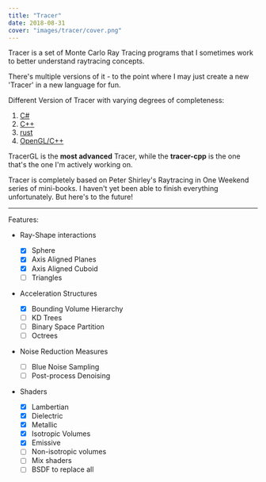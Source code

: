 ```yaml
---
title: "Tracer"
date: 2018-08-31
cover: "images/tracer/cover.png"
---
```


Tracer is a set of Monte Carlo Ray Tracing programs that I sometimes work to better understand raytracing concepts.

There's multiple versions of it - to the point where I may just create a new 'Tracer' in a new language for fun.

Different Version of Tracer with varying degrees of completeness:

1. [C#](https://www.github.com/kidrigger/Tracer)
2. [C++](https://www.github.com/kidrigger/tracer-cpp)
3. [rust](https://www.github.com/kidrigger/tracer-rs)
4. [OpenGL/C++](https://www.github.com/kidrigger/TracerGL)

TracerGL is the **most advanced** Tracer, while the **tracer-cpp** is the one that's the one I'm actively working on.

Tracer is completely based on Peter Shirley's Raytracing in One Weekend series of mini-books. I haven't yet been able to finish everything unfortunately.
But here's to the future!

******

Features:

- Ray-Shape interactions

    - [x] Sphere
    - [x] Axis Aligned Planes
    - [x] Axis Aligned Cuboid
    - [ ] Triangles

- Acceleration Structures

    - [x] Bounding Volume Hierarchy
    - [ ] KD Trees
    - [ ] Binary Space Partition
    - [ ] Octrees

- Noise Reduction Measures

    - [ ] Blue Noise Sampling
    - [ ] Post-process Denoising

- Shaders

    - [x] Lambertian
    - [x] Dielectric
    - [x] Metallic
    - [x] Isotropic Volumes
    - [x] Emissive
    - [ ] Non-isotropic volumes
    - [ ] Mix shaders
    - [ ] BSDF to replace all